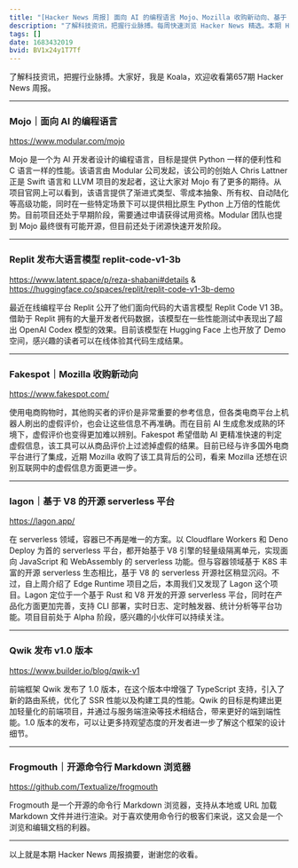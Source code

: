 ```yaml
---
title: "[Hacker News 周报] 面向 AI 的编程语言 Mojo、Mozilla 收购新动向、基于 V8 的开源 serverless 平台"
description: "了解科技资讯，把握行业脉搏。每周快速浏览 Hacker News 精选。本期 Hacker Newsletter 地址: https://mailchi.mp/hackernewsletter/650"
tags: []
date: 1683432019
bvid: BV1x24y1T7Tf
---
```

了解科技资讯，把握行业脉搏。大家好，我是 Koala，欢迎收看第657期 Hacker News 周报。

---

### Mojo｜面向 AI 的编程语言
https://www.modular.com/mojo

Mojo 是一个为 AI 开发者设计的编程语言，目标是提供 Python 一样的便利性和 C 语言一样的性能。该语言由 Modular 公司发起，该公司的创始人 Chris Lattner 正是 Swift 语言和 LLVM 项目的发起者，这让大家对 Mojo 有了更多的期待。从项目官网上可以看到，该语言提供了渐进式类型、零成本抽象、所有权、自动陆化等高级功能，同时在一些特定场景下可以提供相比原生 Python 上万倍的性能优势。目前项目还处于早期阶段，需要通过申请获得试用资格。Modular 团队也提到 Mojo 最终很有可能开源，但目前还处于闭源快速开发阶段。

---

### Replit 发布大语言模型 replit-code-v1-3b
https://www.latent.space/p/reza-shabani#details  & https://huggingface.co/spaces/replit/replit-code-v1-3b-demo

最近在线编程平台 Replit 公开了他们面向代码的大语言模型 Replit Code V1 3B。借助于 Replit 拥有的大量开发者代码数据，该模型在一些性能测试中表现出了超出 OpenAI Codex 模型的效果。目前该模型在 Hugging Face 上也开放了 Demo 空间，感兴趣的读者可以在线体验其代码生成结果。

---

### Fakespot｜Mozilla 收购新动向
https://www.fakespot.com/

使用电商购物时，其他购买者的评价是非常重要的参考信息，但各类电商平台上机器人刷出的虚假评价，也会让这些信息不再准确。而在目前 AI 生成愈发成熟的环境下，虚假评价也变得更加难以辨别。Fakespot 希望借助 AI 更精准快速的判定虚假信息，该工具可以从商品评价上过滤掉虚假的结果。目前已经与许多国外电商平台进行了集成，近期 Mozilla 收购了该工具背后的公司，看来 Mozilla 还想在识别互联网中的虚假信息方面更进一步。

---

### lagon｜基于 V8 的开源 serverless 平台
https://lagon.app/

在 serverless 领域，容器已不再是唯一的方案。以 Cloudflare Workers 和 Deno Deploy 为首的 serverless 平台，都开始基于 V8 引擎的轻量级隔离单元，实现面向 JavaScript 和 WebAssembly 的 serverless 功能。但与容器领域基于 K8S 丰富的开源 serverless 生态相比，基于 V8 的 serverless 开源社区稍显沉闷。不过，自上周介绍了 Edge Runtime 项目之后，本周我们又发现了 Lagon 这个项目。Lagon 定位于一个基于 Rust 和 V8 开发的开源 serverless 平台，同时在产品化方面更加完善，支持 CLI 部署，实时日志、定时触发器、统计分析等平台功能。项目目前处于 Alpha 阶段，感兴趣的小伙伴可以持续关注。

---

### Qwik 发布 v1.0 版本
https://www.builder.io/blog/qwik-v1

前端框架 Qwik 发布了 1.0 版本，在这个版本中增强了 TypeScript 支持，引入了新的路由系统，优化了 SSR 性能以及构建工具的性能。Qwik 的目标是构建出更加轻量化的前端项目，并通过与服务端渲染等技术相结合，带来更好的端到端性能。1.0 版本的发布，可以让更多持观望态度的开发者进一步了解这个框架的设计细节。

---

### Frogmouth｜开源命令行 Markdown 浏览器
https://github.com/Textualize/frogmouth

Frogmouth 是一个开源的命令行 Markdown 浏览器，支持从本地或 URL 加载 Markdown 文件并进行渲染。对于喜欢使用命令行的极客们来说，这又会是一个浏览和编辑文档的利器。

---

以上就是本期 Hacker News 周报摘要，谢谢您的收看。

